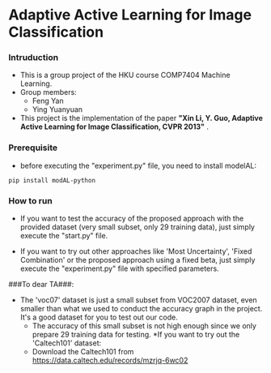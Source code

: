 # Adaptive Active Learning for Image Classification

### Intruduction ###

* This is a group project of the HKU course COMP7404 Machine Learning.
* Group members:
    - Feng Yan
    - Ying Yuanyuan
* This project is the implementation of the paper **"Xin Li, Y. Guo, Adaptive Active Learning for Image Classification, CVPR 2013"** .

### Prerequisite ###
* before executing the "experiment.py" file, you need to install modelAL:
```
pip install modAL-python
```

### How to run ###
* If you want to test the accuracy of the proposed approach with the provided dataset (very small subset, only 29 training data), just simply execute the "start.py" file.

* If you want to try out other approaches like 'Most Uncertainty', 'Fixed Combination' or the proposed approach using a fixed beta, just simply execute the "experiment.py" file with specified parameters.


###To dear TA###:
* The 'voc07' dataset is just a small subset from VOC2007 dataset, even smaller than what we used to conduct the accuracy graph in the project. It's a good dataset for you to test out our code.
     - The accuracy of this small subset is not high enough since we only prepare 29 training data for testing. 
*If you want to try out the 'Caltech101' dataset:
    - Download the Caltech101 from https://data.caltech.edu/records/mzrjq-6wc02 
